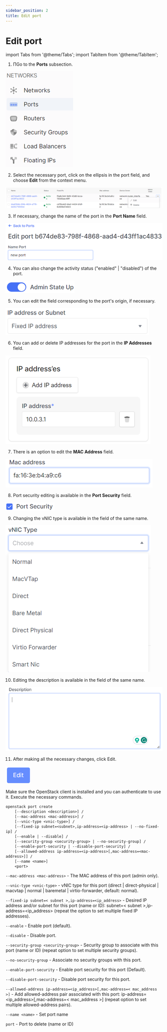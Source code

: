 ```yaml
---
sidebar_position: 2
title: Edit port
---
```


# Edit port

import Tabs from '@theme/Tabs';
import TabItem from '@theme/TabItem';

<Tabs>
<TabItem value="personal-area" label="Personal Area" default>

1. ПGo to the **Ports** subsection.

![](../../img/ports/1.png)

2. Select the necessary port, click on the ellipsis in the port field, and choose **Edit** from the context menu.

![](../../img/ports/15.png)

3. If necessary, change the name of the port in the **Port Name** field.

![](../../img/ports/16.png)

4. You can also change the activity status ("enabled" | "disabled") of the port.

![](../../img/ports/17.png)

5. You can edit the field corresponding to the port's origin, if necessary.

![](../../img/ports/18.png)

6. You can add or delete IP addresses for the port in the **IP Addresses** field.

![](../../img/ports/19.png)

7. There is an option to edit the **MAC Address** field.

![](../../img/ports/22.png)

8. Port security editing is available in the **Port Security** field.

![](../../img/ports/23.png)

9. Changing the vNIC type is available in the field of the same name.

![](../../img/ports/24.png)

10. Editing the description is available in the field of the same name.

![](../../img/ports/25.png)

11. After making all the necessary changes, click Edit.

![](../../img/ports/26.png)

</TabItem>
<TabItem value="openstack" label="Openstack CLI">

Make sure the OpenStack client is installed and you can authenticate to use it.
Execute the necessary commands.

```
openstack port create
    [--description <description>] /
    [--mac-address <mac-address>] /
    [--vnic-type <vnic-type>] /
    [--fixed-ip subnet=<subnet>,ip-address=<ip-address> | --no-fixed-ip] /
    [--enable | --disable] /
    [--security-group <security-group> | --no-security-group] /
    [--enable-port-security | --disable-port-security] /
    [--allowed-address ip-address=<ip-address>[,mac-address=<mac-address>]] /
    [--name <name>]
    <port>        
```


`--mac-address <mac-address>` - The MAC address of this port (admin only).

`--vnic-type <vnic-type>` - vNIC type for this port (direct | direct-physical | macvtap | normal | baremetal | virtio-forwarder, default: normal).

`--fixed-ip subnet=< subnet >,ip-address=<ip_address>` - Desired IP address and/or subnet for this port (name or ID): subnet=< subnet >,ip-address=<ip_address> (repeat the option to set multiple fixed IP addresses).

`--enable` - Enable port (default).

`--disable` - Disable port.

`--security-group <security-group>` - Security group to associate with this port (name or ID) (repeat option to set multiple security groups).

`--no-security-group` - Associate no security groups with this port.

`--enable-port-security` - Enable port security for this port (Default).

`--disable-port-security` - Disable port security for this port.

`--allowed-address ip-address=<ip_address>[,mac-address=< mac_address >]` - Add allowed-address pair associated with this port: ip-address=<ip_address>[,mac-address=< mac_address >] (repeat option to set multiple allowed-address pairs).

`--name <name>` - Set port name

`port` - Port to delete (name or ID)


</TabItem>
</Tabs>
